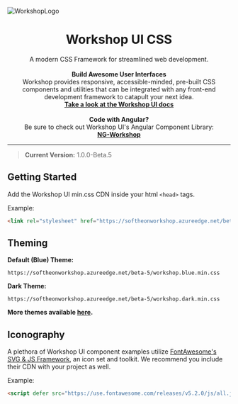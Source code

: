 ![WorkshopLogo](https://softheonworkshopstorage.blob.core.windows.net/workshopcontainer/Workshop-Beta.svg "Workshop")

<h1 align="center">Workshop UI CSS</h1>

<p align="center">
    A modern CSS Framework for streamlined web development.
    <br/>
    <br/>
    <strong>Build Awesome User Interfaces</strong>
    <br/>
    Workshop provides responsive, accessible-minded, pre-built CSS components and utilities that can be integrated with any front-end development framework to catapult your next idea.
    <br/>
    <a href="https://developer.softheon.io/workshop/"><strong> Take a look at the Workshop UI docs </strong></a>
    <br/>
    <br/>
    <strong>Code with Angular?</strong>
    <br/>
    Be sure to check out Workshop UI's Angular Component Library:
    <br/>
    <a href="https://github.com/Softheon/NG-Workshop"><strong> NG-Workshop </strong></a>
</p>

---

> **Current Version:** 1.0.0-Beta.5

## **Getting Started**

Add the Workshop UI min.css CDN inside your html `<head>` tags.

Example:

```html
<link rel="stylesheet" href="https://softheonworkshop.azureedge.net/beta-5/workshop.blue.min.css">
```

## Theming

**Default (Blue) Theme:**

```
https://softheonworkshop.azureedge.net/beta-5/workshop.blue.min.css
```

**Dark Theme:**

```
https://softheonworkshop.azureedge.net/beta-5/workshop.dark.min.css
```

**More themes available [here](https://developer.softheon.io/workshop/theming/theming/).**


## Iconography

A plethora of Workshop UI component examples utilize <a href="https://fontawesome.com/how-to-use/on-the-web/setup/getting-started?using=svg-with-js" sws-link target="_blank">FontAwesome's SVG & JS Framework</a>, an icon set and toolkit. We recommend you include their CDN with your project as well.

Example:

```html
<script defer src="https://use.fontawesome.com/releases/v5.2.0/js/all.js" integrity="sha384-4oV5EgaV02iISL2ban6c/RmotsABqE4yZxZLcYMAdG7FAPsyHYAPpywE9PJo+Khy" crossorigin="anonymous"></script>
```
